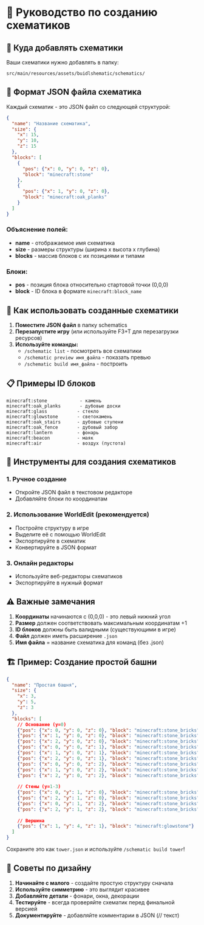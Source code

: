 # 📐 Руководство по созданию схематиков

## 📁 Куда добавлять схематики

Ваши схематики нужно добавлять в папку:
```
src/main/resources/assets/buidlshematic/schematics/
```

## 📝 Формат JSON файла схематика

Каждый схематик - это JSON файл со следующей структурой:

```json
{
  "name": "Название схематика",
  "size": {
    "x": 15,
    "y": 10, 
    "z": 15
  },
  "blocks": [
    {
      "pos": {"x": 0, "y": 0, "z": 0}, 
      "block": "minecraft:stone"
    },
    {
      "pos": {"x": 1, "y": 0, "z": 0}, 
      "block": "minecraft:oak_planks"
    }
  ]
}
```

### Объяснение полей:

- **name** - отображаемое имя схематика
- **size** - размеры структуры (ширина x высота x глубина)
- **blocks** - массив блоков с их позициями и типами

### Блоки:

- **pos** - позиция блока относительно стартовой точки (0,0,0)
- **block** - ID блока в формате `minecraft:block_name`

## 🎯 Как использовать созданные схематики

1. **Поместите JSON файл** в папку schematics
2. **Перезапустите игру** (или используйте F3+T для перезагрузки ресурсов)
3. **Используйте команды:**
   - `/schematic list` - посмотреть все схематики
   - `/schematic preview имя_файла` - показать превью
   - `/schematic build имя_файла` - построить

## 📋 Примеры ID блоков

```
minecraft:stone            - камень
minecraft:oak_planks       - дубовые доски
minecraft:glass           - стекло
minecraft:glowstone       - светокамень
minecraft:oak_stairs      - дубовые ступени
minecraft:oak_fence       - дубовый забор
minecraft:lantern         - фонарь
minecraft:beacon          - маяк
minecraft:air             - воздух (пустота)
```

## 🔧 Инструменты для создания схематиков

### 1. Ручное создание
- Откройте JSON файл в текстовом редакторе
- Добавляйте блоки по координатам

### 2. Использование WorldEdit (рекомендуется)
- Постройте структуру в игре
- Выделите её с помощью WorldEdit
- Экспортируйте в схематик
- Конвертируйте в JSON формат

### 3. Онлайн редакторы
- Используйте веб-редакторы схематиков
- Экспортируйте в нужный формат

## ⚠️ Важные замечания

1. **Координаты** начинаются с (0,0,0) - это левый нижний угол
2. **Размер** должен соответствовать максимальным координатам +1
3. **ID блоков** должны быть валидными (существующими в игре)
4. **Файл** должен иметь расширение `.json`
5. **Имя файла** = название схематика для команд (без .json)

## 🏗️ Пример: Создание простой башни

```json
{
  "name": "Простая башня",
  "size": {
    "x": 3,
    "y": 5,
    "z": 3
  },
  "blocks": [
    // Основание (y=0)
    {"pos": {"x": 0, "y": 0, "z": 0}, "block": "minecraft:stone_bricks"},
    {"pos": {"x": 1, "y": 0, "z": 0}, "block": "minecraft:stone_bricks"},
    {"pos": {"x": 2, "y": 0, "z": 0}, "block": "minecraft:stone_bricks"},
    {"pos": {"x": 0, "y": 0, "z": 1}, "block": "minecraft:stone_bricks"},
    {"pos": {"x": 1, "y": 0, "z": 1}, "block": "minecraft:stone_bricks"},
    {"pos": {"x": 2, "y": 0, "z": 1}, "block": "minecraft:stone_bricks"},
    {"pos": {"x": 0, "y": 0, "z": 2}, "block": "minecraft:stone_bricks"},
    {"pos": {"x": 1, "y": 0, "z": 2}, "block": "minecraft:stone_bricks"},
    {"pos": {"x": 2, "y": 0, "z": 2}, "block": "minecraft:stone_bricks"},
    
    // Стены (y=1-3)
    {"pos": {"x": 0, "y": 1, "z": 0}, "block": "minecraft:stone_bricks"},
    {"pos": {"x": 2, "y": 1, "z": 0}, "block": "minecraft:stone_bricks"},
    {"pos": {"x": 0, "y": 1, "z": 2}, "block": "minecraft:stone_bricks"},
    {"pos": {"x": 2, "y": 1, "z": 2}, "block": "minecraft:stone_bricks"},
    
    // Вершина
    {"pos": {"x": 1, "y": 4, "z": 1}, "block": "minecraft:glowstone"}
  ]
}
```

Сохраните это как `tower.json` и используйте `/schematic build tower`!

## 🎨 Советы по дизайну

1. **Начинайте с малого** - создайте простую структуру сначала
2. **Используйте симметрию** - это выглядит красивее
3. **Добавляйте детали** - фонари, окна, декорации
4. **Тестируйте** - всегда проверяйте схематик перед финальной версией
5. **Документируйте** - добавляйте комментарии в JSON (// текст)
